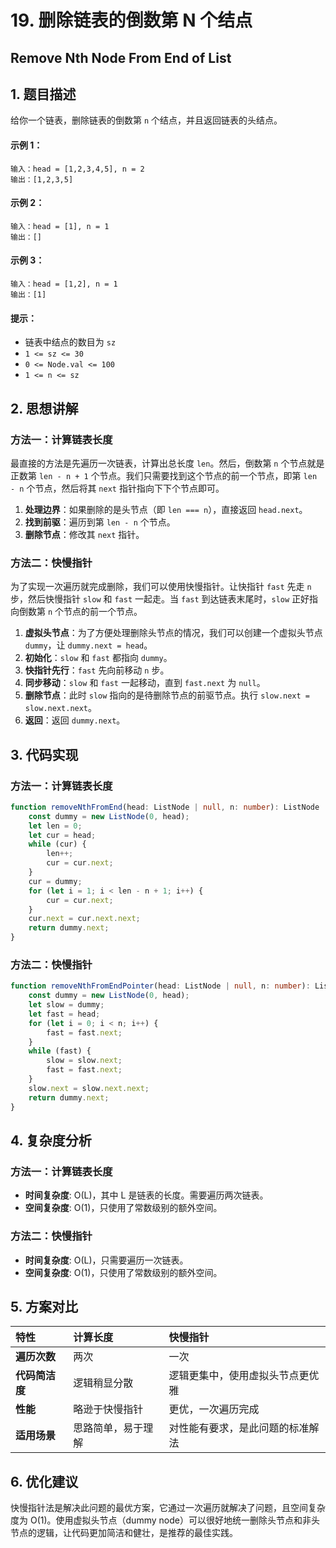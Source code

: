 # 19. 删除链表的倒数第 N 个结点
## Remove Nth Node From End of List

## 1. 题目描述

给你一个链表，删除链表的倒数第 `n` 个结点，并且返回链表的头结点。

#### 示例 1：
```
输入：head = [1,2,3,4,5], n = 2
输出：[1,2,3,5]
```

#### 示例 2：
```
输入：head = [1], n = 1
输出：[]
```

#### 示例 3：
```
输入：head = [1,2], n = 1
输出：[1]
```

#### 提示：
- 链表中结点的数目为 `sz`
- `1 <= sz <= 30`
- `0 <= Node.val <= 100`
- `1 <= n <= sz`

## 2. 思想讲解

### 方法一：计算链表长度

最直接的方法是先遍历一次链表，计算出总长度 `len`。然后，倒数第 `n` 个节点就是正数第 `len - n + 1` 个节点。我们只需要找到这个节点的前一个节点，即第 `len - n` 个节点，然后将其 `next` 指针指向下下个节点即可。

1.  **处理边界**：如果删除的是头节点（即 `len === n`），直接返回 `head.next`。
2.  **找到前驱**：遍历到第 `len - n` 个节点。
3.  **删除节点**：修改其 `next` 指针。

### 方法二：快慢指针

为了实现一次遍历就完成删除，我们可以使用快慢指针。让快指针 `fast` 先走 `n` 步，然后快慢指针 `slow` 和 `fast` 一起走。当 `fast` 到达链表末尾时，`slow` 正好指向倒数第 `n` 个节点的前一个节点。

1.  **虚拟头节点**：为了方便处理删除头节点的情况，我们可以创建一个虚拟头节点 `dummy`，让 `dummy.next = head`。
2.  **初始化**：`slow` 和 `fast` 都指向 `dummy`。
3.  **快指针先行**：`fast` 先向前移动 `n` 步。
4.  **同步移动**：`slow` 和 `fast` 一起移动，直到 `fast.next` 为 `null`。
5.  **删除节点**：此时 `slow` 指向的是待删除节点的前驱节点。执行 `slow.next = slow.next.next`。
6.  **返回**：返回 `dummy.next`。

## 3. 代码实现

### 方法一：计算链表长度
```typescript
function removeNthFromEnd(head: ListNode | null, n: number): ListNode | null {
    const dummy = new ListNode(0, head);
    let len = 0;
    let cur = head;
    while (cur) {
        len++;
        cur = cur.next;
    }
    cur = dummy;
    for (let i = 1; i < len - n + 1; i++) {
        cur = cur.next;
    }
    cur.next = cur.next.next;
    return dummy.next;
}
```

### 方法二：快慢指针
```typescript
function removeNthFromEndPointer(head: ListNode | null, n: number): ListNode | null {
    const dummy = new ListNode(0, head);
    let slow = dummy;
    let fast = head;
    for (let i = 0; i < n; i++) {
        fast = fast.next;
    }
    while (fast) {
        slow = slow.next;
        fast = fast.next;
    }
    slow.next = slow.next.next;
    return dummy.next;
}
```

## 4. 复杂度分析

### 方法一：计算链表长度
*   **时间复杂度**: O(L)，其中 L 是链表的长度。需要遍历两次链表。
*   **空间复杂度**: O(1)，只使用了常数级别的额外空间。

### 方法二：快慢指针
*   **时间复杂度**: O(L)，只需要遍历一次链表。
*   **空间复杂度**: O(1)，只使用了常数级别的额外空间。

## 5. 方案对比

| 特性 | 计算长度 | 快慢指针 |
| :--- | :--- | :--- |
| **遍历次数** | 两次 | 一次 |
| **代码简洁度** | 逻辑稍显分散 | 逻辑更集中，使用虚拟头节点更优雅 |
| **性能** | 略逊于快慢指针 | 更优，一次遍历完成 |
| **适用场景** | 思路简单，易于理解 | 对性能有要求，是此问题的标准解法 |

## 6. 优化建议

快慢指针法是解决此问题的最优方案，它通过一次遍历就解决了问题，且空间复杂度为 O(1)。使用虚拟头节点（dummy node）可以很好地统一删除头节点和非头节点的逻辑，让代码更加简洁和健壮，是推荐的最佳实践。